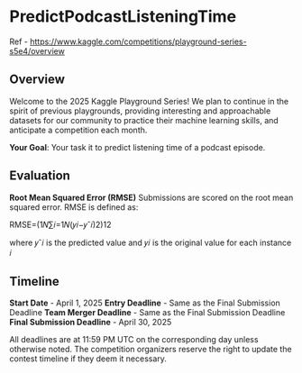 # PredictPodcastListeningTime

Ref - https://www.kaggle.com/competitions/playground-series-s5e4/overview

## Overview
Welcome to the 2025 Kaggle Playground Series! We plan to continue in the spirit of previous playgrounds, providing interesting and approachable datasets for our community to practice their machine learning skills, and anticipate a competition each month.

**Your Goal**: Your task it to predict listening time of a podcast episode.

## Evaluation

**Root Mean Squared Error (RMSE)**
Submissions are scored on the root mean squared error. RMSE is defined as:

RMSE=(1𝑁∑𝑖=1𝑁(𝑦𝑖−𝑦ˆ𝑖)2)12

where 𝑦ˆ𝑖
 is the predicted value and 𝑦𝑖
 is the original value for each instance 𝑖

## Timeline

**Start Date** - April 1, 2025
**Entry Deadline** - Same as the Final Submission Deadline
**Team Merger Deadline** - Same as the Final Submission Deadline
**Final Submission Deadline** - April 30, 2025

All deadlines are at 11:59 PM UTC on the corresponding day unless otherwise noted. The competition organizers reserve the right to update the contest timeline if they deem it necessary.
